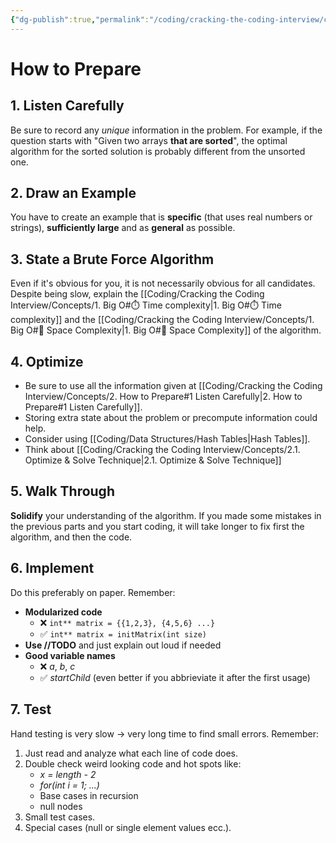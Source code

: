 ```yaml
---
{"dg-publish":true,"permalink":"/coding/cracking-the-coding-interview/concepts/2-how-to-prepare/"}
---
```


# How to Prepare
## 1. Listen Carefully
Be sure to record any _unique_ information in the problem.
For example, if the question starts with "Given two arrays **that are sorted**", the optimal algorithm for the sorted solution is probably different from the unsorted one.

## 2. Draw an Example
You have to create an example that is **specific** (that uses real numbers or strings), **sufficiently large** and as **general** as possible.

## 3. State a Brute Force Algorithm
Even if it's obvious for you, it is not necessarily obvious for all candidates. Despite being slow, explain the [[Coding/Cracking the Coding Interview/Concepts/1. Big O#⏱️ Time complexity\|1. Big O#⏱️ Time complexity]] and the [[Coding/Cracking the Coding Interview/Concepts/1. Big O#💾 Space Complexity\|1. Big O#💾 Space Complexity]] of the algorithm.

## 4. Optimize
- Be sure to use all the information given at [[Coding/Cracking the Coding Interview/Concepts/2. How to Prepare#1 Listen Carefully\|2. How to Prepare#1 Listen Carefully]]. 
- Storing extra state about the problem or precompute information could help. 
- Consider using [[Coding/Data Structures/Hash Tables\|Hash Tables]].
- Think about [[Coding/Cracking the Coding Interview/Concepts/2.1. Optimize & Solve Technique\|2.1. Optimize & Solve Technique]]

## 5. Walk Through
**Solidify** your understanding of the algorithm. If you made some mistakes in the previous parts and you start coding, it will take longer to fix first the algorithm, and then the code.

## 6. Implement
Do this preferably on paper. 
Remember:
- **Modularized code**
	- ❌ `int** matrix = {{1,2,3}, {4,5,6} ...}`
	- ✅ `int** matrix = initMatrix(int size)`
- **Use //TODO** and just explain out loud if needed
- **Good variable names**
	- ❌ _a_, _b_, _c_
	- ✅ _startChild_ (even better if you abbrieviate it after the first usage)

## 7. Test
Hand testing is very slow $\rightarrow$ very long time to find small errors.
Remember:
1. Just read and analyze what each line of code does.
2. Double check weird looking code and hot spots like:
	- _x = length - 2_
	- _for(int i = 1; ...)_
	- Base cases in recursion
	- null nodes
3. Small test cases.
4. Special cases (null or single element values ecc.).